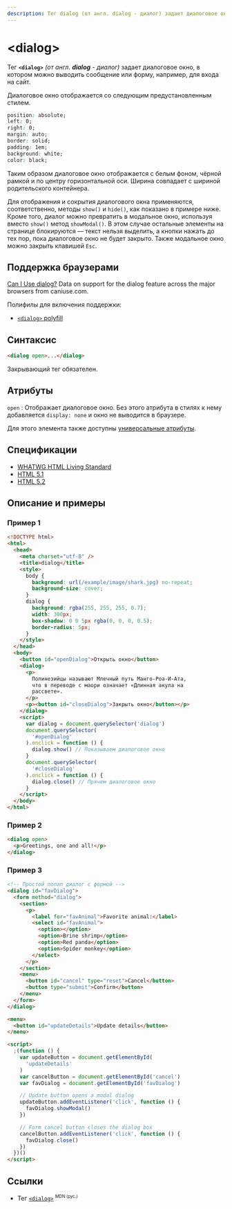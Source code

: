 ```yaml
---
description: Тег dialog (от англ. dialog - диалог) задает диалоговое окно, в котором можно выводить сообщение или форму, например, для входа на сайт
---
```


# &lt;dialog&gt;

Тег **`<dialog>`** _(от англ. **dialog** - диалог)_ задает диалоговое окно, в котором можно выводить сообщение или форму, например, для входа на сайт.

Диалоговое окно отображается со следующим предустановленным стилем.

```css
position: absolute;
left: 0;
right: 0;
margin: auto;
border: solid;
padding: 1em;
background: white;
color: black;
```

Таким образом диалоговое окно отображается с белым фоном, чёрной рамкой и по центру горизонтальной оси. Ширина совпадает с шириной родительского контейнера.

Для отображения и сокрытия диалогового окна применяются, соответственно, методы `show()` и `hide()`, как показано в примере ниже. Кроме того, диалог можно превратить в модальное окно, используя вместо `show()` метод `showModal()`. В этом случае остальные элементы на странице блокируются — текст нельзя выделить, а кнопки нажать до тех пор, пока диалоговое окно не будет закрыто. Также модальное окно можно закрыть клавишей `Esc`.

## Поддержка браузерами

<p class="ciu_embed" data-feature="dialog" data-periods="future_1,current,past_1,past_2">
  <a href="http://caniuse.com/#feat=dialog">Can I Use dialog?</a> Data on support for the dialog feature across the major browsers from caniuse.com.
</p>

Полифилы для включения поддержки:

- [`<dialog>` polyfill](https://github.com/Modernizr/Modernizr/wiki/HTML5-Cross-Browser-Polyfills#dialog)

## Синтаксис

```html
<dialog open>...</dialog>
```

Закрывающий тег обязателен.

## Атрибуты

`open`
: Отображает диалоговое окно. Без этого атрибута в стилях к нему добавляется `display: none` и окно не выводится в браузере.

Для этого элемента также доступны [универсальные атрибуты](uni-attr.md).

## Спецификации

- [WHATWG HTML Living Standard](https://html.spec.whatwg.org/multipage/forms.html#the-dialog-element)
- [HTML 5.1](http://www.w3.org/html/wg/drafts/html/master/interactive-elements.html#the-dialog-element)
- [HTML 5.2](https://www.w3.org/TR/html52/interactive-elements.html#elementdef-dialog)

## Описание и примеры

### Пример 1

```html
<!DOCTYPE html>
<html>
  <head>
    <meta charset="utf-8" />
    <title>dialog</title>
    <style>
      body {
        background: url(/example/image/shark.jpg) no-repeat;
        background-size: cover;
      }
      dialog {
        background: rgba(255, 255, 255, 0.7);
        width: 300px;
        box-shadow: 0 0 5px rgba(0, 0, 0, 0.5);
        border-radius: 5px;
      }
    </style>
  </head>
  <body>
    <button id="openDialog">Открыть окно</button>
    <dialog>
      <p>
        Полинезийцы называют Млечный путь Манго-Роа-И-Ата,
        что в переводе с маори означает «Длинная акула на
        рассвете».
      </p>
      <p><button id="closeDialog">Закрыть окно</button></p>
    </dialog>
    <script>
      var dialog = document.querySelector('dialog')
      document.querySelector(
        '#openDialog'
      ).onclick = function () {
        dialog.show() // Показываем диалоговое окно
      }
      document.querySelector(
        '#closeDialog'
      ).onclick = function () {
        dialog.close() // Прячем диалоговое окно
      }
    </script>
  </body>
</html>
```

### Пример 2

```html
<dialog open>
  <p>Greetings, one and all!</p>
</dialog>
```

### Пример 3

```html
<!-- Простой попап диалог с формой -->
<dialog id="favDialog">
  <form method="dialog">
    <section>
      <p>
        <label for="favAnimal">Favorite animal:</label>
        <select id="favAnimal">
          <option></option>
          <option>Brine shrimp</option>
          <option>Red panda</option>
          <option>Spider monkey</option>
        </select>
      </p>
    </section>
    <menu>
      <button id="cancel" type="reset">Cancel</button>
      <button type="submit">Confirm</button>
    </menu>
  </form>
</dialog>

<menu>
  <button id="updateDetails">Update details</button>
</menu>

<script>
  ;(function () {
    var updateButton = document.getElementById(
      'updateDetails'
    )
    var cancelButton = document.getElementById('cancel')
    var favDialog = document.getElementById('favDialog')

    // Update button opens a modal dialog
    updateButton.addEventListener('click', function () {
      favDialog.showModal()
    })

    // Form cancel button closes the dialog box
    cancelButton.addEventListener('click', function () {
      favDialog.close()
    })
  })()
</script>
```

## Ссылки

- Тег [`<dialog>`](https://developer.mozilla.org/ru/docs/Web/HTML/Element/dialog) <sup><small>MDN (рус.)</small></sup>
